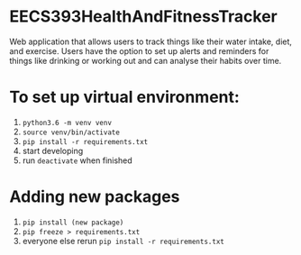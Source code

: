 # EECS393HealthAndFitnessTracker

Web application that allows users to track things like their water intake, diet, and exercise.
Users have the option to set up alerts and reminders for things like drinking or working out and can analyse their habits over time.

# To set up virtual environment:
1. `python3.6 -m venv venv`
2.  `source venv/bin/activate`
3.  `pip install -r requirements.txt`
4. start developing
5. run `deactivate` when finished

# Adding new packages
1. `pip install (new package)`
2. `pip freeze > requirements.txt`
3.  everyone else rerun `pip install -r requirements.txt`
